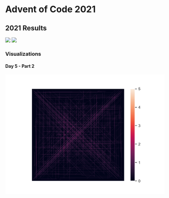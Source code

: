 # Advent of Code 2021
## 2021 Results
![](https://img.shields.io/badge/day%20📅-5-blue)
![](https://img.shields.io/badge/stars%20⭐-10-yellow)

### Visualizations
#### Day 5 - Part 2
![](https://github.com/flomero/AoC/blob/main/2021/5/5-2.png?raw=true)
